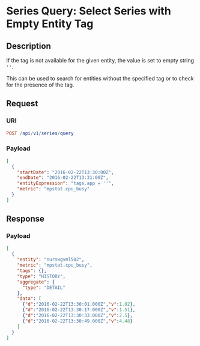 # Series Query: Select Series with Empty Entity Tag

## Description

If the tag is not available for the given entity, the value is set to empty string `''`.

This can be used to search for entities without the specified tag or to check for the presence of the tag.

## Request

### URI

```elm
POST /api/v1/series/query
```

### Payload

```json
[
  {
    "startDate": "2016-02-22T13:30:00Z",
    "endDate": "2016-02-22T13:31:00Z",
    "entityExpression": "tags.app = ''",
    "metric": "mpstat.cpu_busy"
  }
]
```

## Response

### Payload

```json
[
  {
    "entity": "nurswgvml502",
    "metric": "mpstat.cpu_busy",
    "tags": {},
    "type": "HISTORY",
    "aggregate": {
      "type": "DETAIL"
    },
    "data": [
      {"d":"2016-02-22T13:30:01.000Z","v":1.02},
      {"d":"2016-02-22T13:30:17.000Z","v":1.51},
      {"d":"2016-02-22T13:30:33.000Z","v":2.5},
      {"d":"2016-02-22T13:30:49.000Z","v":4.48}
    ]
  }
]
```

